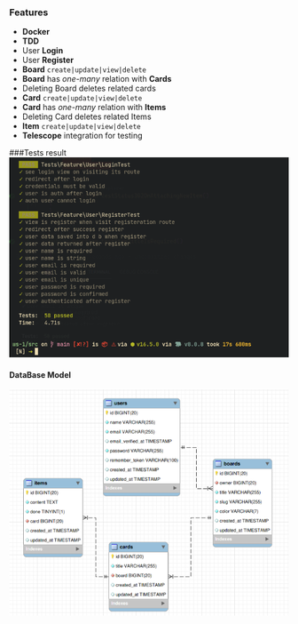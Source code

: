 ### Features
- **Docker**
- **TDD**
- User **Login**
- User **Register**
- **Board** `create|update|view|delete`
- **Board**  has *one-many* relation with **Cards**
- Deleting Board deletes related cards
- **Card** `create|update|view|delete`
- **Card**  has *one-many* relation with **Items**
- Deleting Card deletes related Items
- **Item** `create|update|view|delete`
- **Telescope** integration for testing

###Tests result
![tests](./screenshots/1.png)

#### DataBase Model
![tests](./screenshots/2.png)